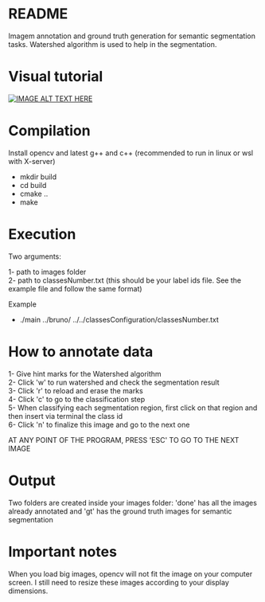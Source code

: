 # README #

Imagem annotation and ground truth generation for semantic segmentation tasks. Watershed algorithm is used to help in the segmentation.

# Visual tutorial

[![IMAGE ALT TEXT HERE](https://img.youtube.com/vi/YOUTUBE_VIDEO_ID_HERE/0.jpg)](https://www.youtube.com/watch?v=YOUTUBE_VIDEO_ID_HERE)


# Compilation

Install opencv and latest g++ and c++ (recommended to run in linux or wsl with X-server)

- mkdir build  
- cd build  
- cmake ..  
- make  


# Execution

Two arguments:  

1- path to images folder  
2- path to classesNumber.txt (this should be your label ids file. See the example file and follow the same format)

Example  

- ./main ../bruno/ ../../classesConfiguration/classesNumber.txt 


# How to annotate data

1- Give hint marks for the Watershed algorithm  
2- Click 'w' to run watershed and check the segmentation result  
3- Click 'r' to reload and erase the marks  
4- Click 'c' to go to the classification step  
5- When classifying each segmentation region, first click on that region and then insert via terminal the class id  
6- Click 'n' to finalize this image and go to the next one  

AT ANY POINT OF THE PROGRAM, PRESS 'ESC' TO GO TO THE NEXT IMAGE


# Output

Two folders are created inside your images folder: 'done' has all the images already annotated and 'gt' has the ground truth images for semantic segmentation


# Important notes

When you load big images, opencv will not fit the image on your computer screen. I still need to resize these images according to your display dimensions.